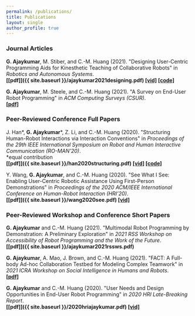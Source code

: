 ```yaml
---
permalink: /publications/
title: Publications
layout: single
author_profile: true
---
```

### Journal Articles

**G. Ajaykumar**, M. Stiber, and C.-M. Huang (2021). "Designing User-Centric Programming Aids for Kinesthetic Teaching of Collaborative Robots" in *Robotics and Autonomous Systems*.<br />
**[[pdf]]({{ site.baseurl }}/ajaykumar2021designing.pdf) [[vid]](https://www.youtube.com/watch?v=qvTMBZkvxwM) [[code]](https://github.com/intuitivecomputing/demoshop)**<br />

**G. Ajaykumar**, M. Steele, and C.-M. Huang (2021). "A Survey on End-User Robot Programming" in *ACM Computing Surveys (CSUR)*.<br />
**[[pdf]](https://doi.org/10.1145/3466819)** 

### Peer-Reviewed Conference Full Papers

J. Han\*, **G. Ajaykumar**\*, Z. Li, and C.-M. Huang (2020). "Structuring Human-Robot Interactions via Interaction Conventions" in *Proceedings of the 29th IEEE International Symposium on Robot and Human Interactive Communication (RO-MAN’20)*.<br /> 
\*equal contribution <br/>
**[[pdf]]({{ site.baseurl }}/han2020structuring.pdf) [[vid]](https://www.youtube.com/watch?v=L1cXn9HWUxg) [[code]](https://github.com/intuitivecomputing/put-that-here)**<br /> 


Y. Wang, **G. Ajaykumar**, and C.-M. Huang (2020). "See What I See: Enabling User-Centric Robotic Assistance Using First-Person Demonstrations" in *Proceedings of the 2020 ACM/IEEE International Conference on Human-Robot Interaction (HRI’20)*.<br /> 
**[[pdf]]({{ site.baseurl }}/wang2020see.pdf) [[vid]](https://www.youtube.com/watch?v=IOwl3GTZI7k)** 

### Peer-Reviewed Workshop and Conference Short Papers

**G. Ajaykumar** and C.-M. Huang (2021). "Multimodal Robot Programming by Demonstration: A Preliminary Exploration" in *2021 RSS Workshop on Accessibility of Robot Programming and the Work of the Future*.<br />
**[[pdf]]({{ site.baseurl }}/ajaykumar2021rssws.pdf)**

**G. Ajaykumar**, A. Mao, J. Brown, and C.-M. Huang (2021). "FACT: A Full-body Ad-hoc Collaboration Testbed for Modeling Complex Teamwork" in *2021 ICRA Workshop on Social Intelligence in Humans and Robots*.<br />
**[[pdf]](https://arxiv.org/pdf/2106.03290.pdf)** 

**G. Ajaykumar** and C.-M. Huang (2020). "User Needs and Design Opportunities in End-User Robot Programming" in *2020 HRI Late-Breaking Report*.<br /> 
**[[pdf]]({{ site.baseurl }}/2020hriajaykumar.pdf) [[vid]](https://www.youtube.com/watch?v=nlRoyGLH5ok)** 

